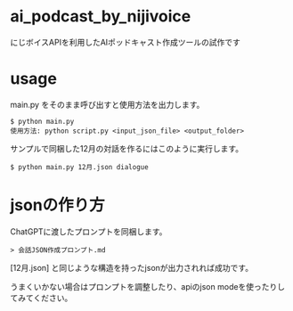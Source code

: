 # ai_podcast_by_nijivoice
にじボイスAPIを利用したAIポッドキャスト作成ツールの試作です

# usage

main.py をそのまま呼び出すと使用方法を出力します。

    $ python main.py
    使用方法: python script.py <input_json_file> <output_folder>

サンプルで同梱した12月の対話を作るにはこのように実行します。

    $ python main.py 12月.json dialogue

# jsonの作り方

ChatGPTに渡したプロンプトを同梱します。

    > 会話JSON作成プロンプト.md

[12月.json] と同じような構造を持ったjsonが出力されれば成功です。

うまくいかない場合はプロンプトを調整したり、apiのjson modeを使ったりしてみてください。


